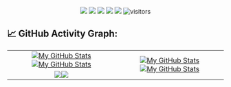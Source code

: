<p align="center">
    <a href="https://github.com/mmiw3/mmiw3"><img src="https://img.shields.io/badge/status-updating-brightgreen.svg"></a>
    <a href="https://github.com/python/cpython"><img src="https://img.shields.io/badge/Python-3.11-FF1493.svg"></a>
    <a href="https://github.com/mmiw3/mmiw3/graphs/contributors"><img src="https://img.shields.io/github/contributors/mmiw3/mmiw3?color=blue"></a>
    <a href="https://github.com/azleal"><img src="https://img.shields.io/github/stars/azleal"></a>
    <a href="https://github.com/mmiw3/mmiw3/network/members"><img src="https://img.shields.io/github/forks/mmiw3/mmiw3.svg?color=blue&logo=github"></a>
    <img src="https://visitor-badge.laobi.icu/badge?page_id=mmiw3.mmiw3" alt="visitors"/>
</p>

## 📈 GitHub Activity Graph:

<table>
    <tr>
        <td align="center"><a href="https://github.com/mmiw3#gh-light-mode-only"><img src="https://github-readme-stats.vercel.app/api?username=mmiw3&show_icons=true&theme=default&include_all_commits=true#gh-light-mode-only" alt="My GitHub Stats"/></a><a href="https://github.com/mmiw3#gh-dark-mode-only"><img src="https://github-readme-stats.vercel.app/api?username=mmiw3&show_icons=true&theme=tokyonight&include_all_commits=true#gh-dark-mode-only" alt="My GitHub Stats"/></a></td>
        <td rowspan="2" align="center"><a href="https://github.com/mmiw3#gh-light-mode-only"><img src="https://github-readme-stats.vercel.app/api/top-langs/?username=mmiw3&theme=default&langs_count=8#gh-light-mode-only" alt="My GitHub Stats"/></a><a href="https://github.com/mmiw3#gh-dark-mode-only"><img src="https://github-readme-stats.vercel.app/api/top-langs/?username=mmiw3&theme=tokyonight&langs_count=8#gh-dark-mode-only" alt="My GitHub Stats"/></a></td>
    </tr>
    <tr>
        <td align="center"><a href="https://github.com/mmiw3#gh-light-mode-only"><img src="https://github-readme-streak-stats.herokuapp.com/?user=mmiw3&theme=default"/></a><a href="https://github.com/mmiw3#gh-dark-mode-only"><img src="https://github-readme-streak-stats.herokuapp.com/?user=mmiw3&theme=tokyonight"/></a></td>
    </tr>
</table>
